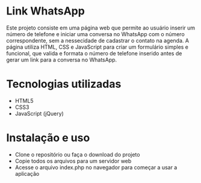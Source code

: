 # Link WhatsApp
Este projeto consiste em uma página web que permite ao usuário inserir um número de telefone e iniciar uma conversa no WhatsApp com o número correspondente, sem a nessecidade de cadastrar o contato na agenda. A página utiliza HTML, CSS e JavaScript para criar um formulário simples e funcional, que valida e formata o número de telefone inserido antes de gerar um link para a conversa no WhatsApp.

# Tecnologias utilizadas
- HTML5
- CSS3
- JavaScript (jQuery)

# Instalação e uso
- Clone o repositório ou faça o download do projeto
- Copie todos os arquivos para um servidor web
- Acesse o arquivo index.php no navegador para começar a usar a aplicação
